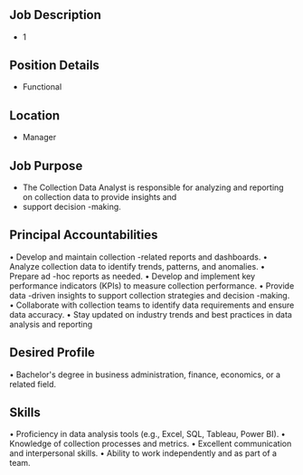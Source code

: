 # 

## Job Description

* 1

## Position Details

* Functional

## Location

* Manager

## Job Purpose

* The Collection Data Analyst is responsible for analyzing and reporting on collection data to provide insights and
* support decision -making.

## Principal Accountabilities

• Develop and maintain collection -related reports and dashboards.
• Analyze collection data to identify trends, patterns, and anomalies.
• Prepare ad -hoc reports as needed.
• Develop and implement key performance indicators (KPIs) to measure collection performance.
• Provide data -driven insights to support collection strategies and decision -making.
• Collaborate with collection teams to identify data requirements and ensure data accuracy.
• Stay updated on industry trends and best practices in data analysis and reporting

## Desired Profile

• Bachelor's degree in business administration, finance, economics, or a related field.

## Skills

• Proficiency in data analysis tools (e.g., Excel, SQL, Tableau, Power BI).
• Knowledge of collection processes and metrics.
• Excellent communication and interpersonal skills.
• Ability to work independently and as part of a team.
